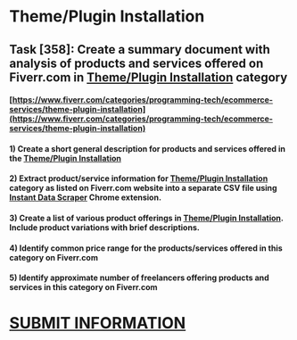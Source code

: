 # Theme/Plugin Installation
## Task [358]: Create a summary document with analysis of products and services offered on Fiverr.com in [Theme/Plugin Installation](https://www.fiverr.com/categories/programming-tech/ecommerce-services/theme-plugin-installation) category
#### [https://www.fiverr.com/categories/programming-tech/ecommerce-services/theme-plugin-installation](https://www.fiverr.com/categories/programming-tech/ecommerce-services/theme-plugin-installation)
#### 1) Create a short general description for products and services offered in the [Theme/Plugin Installation](https://www.fiverr.com/categories/programming-tech/ecommerce-services/theme-plugin-installation)
#### 2) Extract product/service information for [Theme/Plugin Installation](https://www.fiverr.com/categories/programming-tech/ecommerce-services/theme-plugin-installation) category as listed on Fiverr.com website into a separate CSV file using [Instant Data Scraper](https://chrome.google.com/webstore/detail/instant-data-scraper/ofaokhiedipichpaobibbnahnkdoiiah) Chrome extension.
#### 3) Create a list of various product offerings in [Theme/Plugin Installation](https://www.fiverr.com/categories/programming-tech/ecommerce-services/theme-plugin-installation). Include product variations with brief descriptions.
#### 4) Identify common price range for the products/services offered in this category on Fiverr.com
#### 5) Identify approximate number of freelancers offering products and services in this category on Fiverr.com

# [SUBMIT INFORMATION](https://forms.office.com/r/8AEKjkLxKG)
